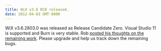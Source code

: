 ```yaml
---
title: WiX v3.6 RC0 released.
date: 2012-04-03 GMT-0800
---
```

WiX v3.6.2803.0 was released as Release Candidate Zero. Visual Studio 11 is supported and Burn is very stable. Rob <a href="http://robmensching.com/blog/posts/2012/4/3/WiX-v3.6-Release-Candidate-Zero-available">posted his thoughts on the remaining work</a>. Please upgrade and help us track down the remaining bugs.
